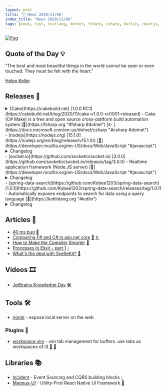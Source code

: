 ```yaml
---
layout: post
title: "📜 News 2020/11/06"
index_title: "News 2020/11/06"
tags: [news, rust, rustlang, dotnet, fsharp, csharp, kotlin, reactjs, reactnative, vim, neovim, sveltejs, elixirlang, erlang, jetbrains]
---
```


<a href="https://daily-tech-news.github.io/2020/11/06/news.html">
  <img src="https://user-images.githubusercontent.com/430272/98431553-1fc2ad00-2095-11eb-8d7b-819d54425f2b.jpg"
     alt="Fog"
     class="image">
</a>

## Quote of the Day 💡

"The best and most beautiful things in the world cannot be seen or even touched. They must be felt with the heart."

[Helen Keller](https://en.wikipedia.org/wiki/Helen_Keller)

## Releases 🥳

<details><summary>[Cake](https://cakebuild.net) [1.0.0 RC1](https://cakebuild.net/blog/2020/11/cake-v1.0.0-rc0001-released) - Cake (C# Make) is a free and open source cross-platform build automation system [🔷](https://fsharp.org "#fsharp #dotnet") [☪️ ](https://docs.microsoft.com/en-us/dotnet/csharp "#csharp #dotnet")</summary>
<li>.NET 5 support</li>
<li>C# 9 support</li>
<li>Implicit module bootstrapping</li>
<li>and much more</li>
</details>
- [nodejs](https://nodejs.org) [15.1.0](https://nodejs.org/en/blog/release/v15.1.0/) [🔶](https://developer.mozilla.org/en-US/docs/Web/JavaScript "#javascript")
<details><summary>Changelog</summary>
<li>Diagnostics channel (experimental module);</li>
<li>New child process 'spawn' event;</li>
<li>Set the local address for DNS resolution;</li>
<li>Control V8 coverage at runtime;</li>
<li>Analyze Worker's event loop utilization;</li>
<li>Take a V8 heap snapshot just before running out of memory (experimental).</li>
</details>
- [socket.io](https://github.com/socketio/socket.io) [3.0.0](https://github.com/socketio/socket.io/releases/tag/3.0.0) - Realtime application framework (Node.JS server) [🔶](https://developer.mozilla.org/en-US/docs/Web/JavaScript "#javascript")
<details><summary>Changelog</summary>
<li>Add ES6 module export;</li>
<li>Remove the implicit connection to the default namespace;</li>
<li>Serve msgpack bundle;</li>
<li>Make Socket#join() and Socket#leave() synchronous;</li>
<li>And more...</li>
</details>
- [spring-data-search](https://github.com/Kobee1203/spring-data-search) [1.0.1](https://github.com/Kobee1203/spring-data-search/releases/tag/1.0.1) - Automatically exposes endpoints to search for data using a query language [🗼](https://kotlinlang.org "#kotlin")
<details><summary>Changelog</summary>
<li>Changing the base path;</li>
<li>Handle Map type fields on Entities;</li>
<li>Support for Reactive application;</li>
<li>2 new sample applications added in Java and in Spring WebFlux, available in the distribution zip.</li>
</details>

## Articles 📜

- [40 ms bug](https://vorner.github.io/2020/11/06/40-ms-bug.html) [🦀](https://www.rust-lang.org "#rust")
- [Comparing F# and C# in asp.net core](https://jkone27-3876.medium.com/comparing-f-and-c-in-real-life-asp-net-core-aebd32812ce3) [🔷](https://fsharp.org "#fsharp #dotnet") [☪️ ](https://docs.microsoft.com/en-us/dotnet/csharp "#csharp #dotnet")
- [How to Make the Compiler Smarter](https://deniskrr.medium.com/how-to-make-the-compiler-smarter-b37f414875ac) [🗼](https://kotlinlang.org "#kotlin")
- [Processes In Elixir - part 1](https://owaisqayyum.medium.com/processes-in-elixir-part-1-c7928084f8d4) [💧](https://elixir-lang.org "#elixirlang #erlang")
- [What's the deal with SvelteKit?](https://svelte.dev/blog/whats-the-deal-with-sveltekit) [💃](https://svelte.dev "#sveltejs")

## Videos 🎞

- [JetBrains Knowledge Day](https://www.youtube.com/watch?v=kV0vZQe5zk0) [🛠](https://www.jetbrains.com "#jetbrains")

## Tools 🛠

- [ngrok](https://ngrok.com) - expose local server on the web

### Plugins 🔌

- [workspace.vim](https://github.com/ahmadie/workspace.vim) - vim tab management for buffers. use tabs as workspaces of i3 [🍃](https://www.vim.org "#vim") [🍃](https://neovim.io "#neovim")

## Libraries 📚

- [Incident](https://hex.pm/packages/incident) - Event Sourcing and CQRS building blocks [💧](https://elixir-lang.org "#elixirlang #erlang")
- [Magnus-UI](https://magnus-ui.com) - Utility-First React Native UI Framework [🔵](https://reactnative.dev "#reactnative")

